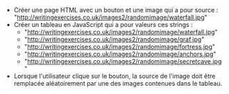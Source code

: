 * Créer une page HTML avec un bouton et une image qui a pour source : "http://writingexercises.co.uk/images2/randomimage/waterfall.jpg"
* Créer un tableau en JavaScript qui a pour valeurs ces strings :
  * "http://writingexercises.co.uk/images2/randomimage/waterfall.jpg"
  * "http://writingexercises.co.uk/images2/randomimage/graf.jpg"
  * "http://writingexercises.co.uk/images2/randomimage/fortress.jpg"
  * "http://writingexercises.co.uk/images2/randomimage/anchors.jpg"
  * "http://writingexercises.co.uk/images2/randomimage/secretcave.jpg"
* Lorsque l'utilisateur clique sur le bouton, la source de l'image doit être remplacée aléatoirement par une des images contenues dans le tableau.
